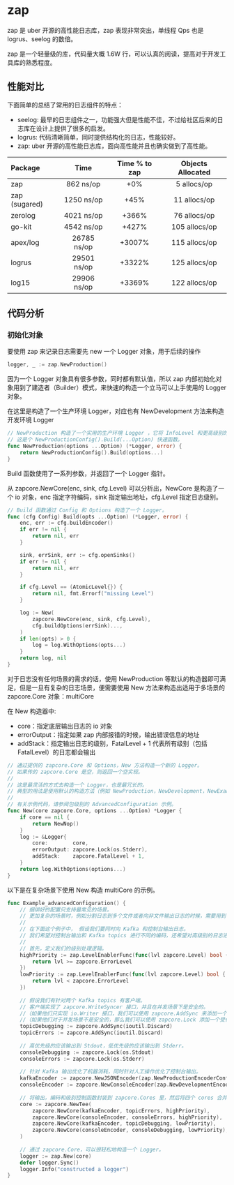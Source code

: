 # zap

zap 是 uber 开源的高性能日志库，zap 表现非常突出，单线程 Qps 也是 logrus、seelog 的数倍。

zap 是一个轻量级的库，代码量大概 1.6W 行，可以认真的阅读，提高对于开发工具库的熟悉程度。

## 性能对比

下面简单的总结了常用的日志组件的特点：

- seelog: 最早的日志组件之一，功能强大但是性能不佳，不过给社区后来的日志库在设计上提供了很多的启发。
- logrus: 代码清晰简单，同时提供结构化的日志，性能较好。
- zap: uber 开源的高性能日志库，面向高性能并且也确实做到了高性能。

| Package | Time | Time % to zap | Objects Allocated |
| :------ | :--: | :-----------: | :---------------: |
| zap | 862 ns/op | +0% | 5 allocs/op
| zap (sugared) | 1250 ns/op | +45% | 11 allocs/op
| zerolog | 4021 ns/op | +366% | 76 allocs/op
| go-kit | 4542 ns/op | +427% | 105 allocs/op
| apex/log | 26785 ns/op | +3007% | 115 allocs/op
| logrus | 29501 ns/op | +3322% | 125 allocs/op
| log15 | 29906 ns/op | +3369% | 122 allocs/op

## 代码分析

### 初始化对象

要使用 zap 来记录日志需要先 new 一个 Logger 对象，用于后续的操作

```go
logger, _ := zap.NewProduction()
```

因为一个 Logger 对象具有很多参数，同时都有默认值，所以 zap 内部初始化对象用到了建造者（Builder）模式，来快速的构造一个立马可以上手使用的 Logger 对象。

在这里是构造了一个生产环境 Logger，对应也有 NewDevelopment 方法来构造开发环境 Logger

```go
// NewProduction 构造了一个实用的生产环境 Logger ，它将 InfoLevel 和更高级别的日志用 JSON 字符串写入标准错误。
// 这是个 NewProductionConfig().Build(...Option) 快速函数。
func NewProduction(options ...Option) (*Logger, error) {
	return NewProductionConfig().Build(options...)
}
```

Build 函数使用了一系列参数，并返回了一个 Logger 指针。

从 zapcore.NewCore(enc, sink, cfg.Level) 可以分析出，NewCore 是构造了一个 io 对象，enc 指定字符编码，sink 指定输出地址，cfg.Level 指定日志级别。

```go
// Build 函数通过 Config 和 Options 构造了一个 Logger。
func (cfg Config) Build(opts ...Option) (*Logger, error) {
	enc, err := cfg.buildEncoder()
	if err != nil {
		return nil, err
	}

	sink, errSink, err := cfg.openSinks()
	if err != nil {
		return nil, err
	}

	if cfg.Level == (AtomicLevel{}) {
		return nil, fmt.Errorf("missing Level")
	}

	log := New(
		zapcore.NewCore(enc, sink, cfg.Level),
		cfg.buildOptions(errSink)...,
	)
	if len(opts) > 0 {
		log = log.WithOptions(opts...)
	}
	return log, nil
}
```

对于日志没有任何场景的需求的话，使用 NewProduction 等默认的构造器即可满足，但是一旦有复杂的日志场景，便需要使用 New 方法来构造出适用于多场景的 zapcore.Core 对象：multiCore

在 New 构造器中:

- core：指定底层输出日志的 io 对象 
- errorOutput：指定如果 zap 内部报错的时候，输出错误信息的地址
- addStack：指定输出日志的级别，FatalLevel + 1 代表所有级别（包括 FatalLevel）的日志都会输出

```go
// 通过提供的 zapcore.Core 和 Options，New 方法构造一个新的 Logger。
// 如果传的 zapcore.Core 是空，则返回一个空实现。
//
// 这是最灵活的方式去构造一个 Logger，也是最冗长的。
// 典型的用法是使用默认的构造方法（例如 NewProduction，NewDevelopment，NewExample），或者默认的 Config 类型更加方便。
//
// 有关示例代码，请参阅包级别的 AdvancedConfiguration 示例。
func New(core zapcore.Core, options ...Option) *Logger {
	if core == nil {
		return NewNop()
	}
	log := &Logger{
		core:        core,
		errorOutput: zapcore.Lock(os.Stderr),
		addStack:    zapcore.FatalLevel + 1,
	}
	return log.WithOptions(options...)
}
```

以下是在复杂场景下使用 New 构造 multiCore 的示例。

```go
func Example_advancedConfiguration() {
	// 捆绑好的配置只支持最常见的场景。
	// 更加复杂的场景时，例如分割日志到多个文件或者向非文件输出日志的时候，需要用到 zapcore 包了。
	//
	// 在下面这个例子中， 假设我们要同时向 Kafka 和控制台输出日志。
	// 我们希望对控制台输出和 Kafka topics 进行不同的编码，还希望对高级别的日志进行特殊处理。
	//
	// 首先，定义我们的级别处理逻辑。
	highPriority := zap.LevelEnablerFunc(func(lvl zapcore.Level) bool {
		return lvl >= zapcore.ErrorLevel
	})
	lowPriority := zap.LevelEnablerFunc(func(lvl zapcore.Level) bool {
		return lvl < zapcore.ErrorLevel
	})
	
	// 假设我们有针对两个 Kafka topics 有客户端。
	// 客户端实现了 zapcore.WriteSyncer 接口，并且在并发场景下是安全的。
	//（如果他们只实现 io.Writer 接口，我们可以使用 zapcore.AddSync 来添加一个空实现的 Sync 方法。） 
	//（如果他们对于并发场景不是安全的，那么我们可以使用 zapcore.Lock 添加一个受保护的 mutex 互斥锁。）
	topicDebugging := zapcore.AddSync(ioutil.Discard)
	topicErrors := zapcore.AddSync(ioutil.Discard)
	
	// 高优先级的应该输出到 Stdout，低优先级的应该输出到 Stderr。
	consoleDebugging := zapcore.Lock(os.Stdout)
	consoleErrors := zapcore.Lock(os.Stderr)
	
	// 针对 Kafka 输出优化了机器消耗，同时针对人工操作优化了控制台输出。
	kafkaEncoder := zapcore.NewJSONEncoder(zap.NewProductionEncoderConfig())
	consoleEncoder := zapcore.NewConsoleEncoder(zap.NewDevelopmentEncoderConfig())
	
	// 将输出，编码和级别控制函数封装到 zapcore.Cores 里，然后将四个 cores 合并在一起。
	core := zapcore.NewTee(
		zapcore.NewCore(kafkaEncoder, topicErrors, highPriority),
		zapcore.NewCore(consoleEncoder, consoleErrors, highPriority),
		zapcore.NewCore(kafkaEncoder, topicDebugging, lowPriority),
		zapcore.NewCore(consoleEncoder, consoleDebugging, lowPriority),
	)
	
	// 通过 zapcore.Core，可以很轻松地构造一个 Logger。
	logger := zap.New(core)
	defer logger.Sync()
	logger.Info("constructed a logger")
}
```
